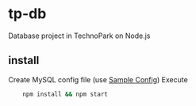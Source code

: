 # tp-db
Database project in TechnoPark on Node.js

## install
Create MySQL config file (use [Sample Config](db/config.sample.json))
Execute 
```sh
	npm install && npm start
```
